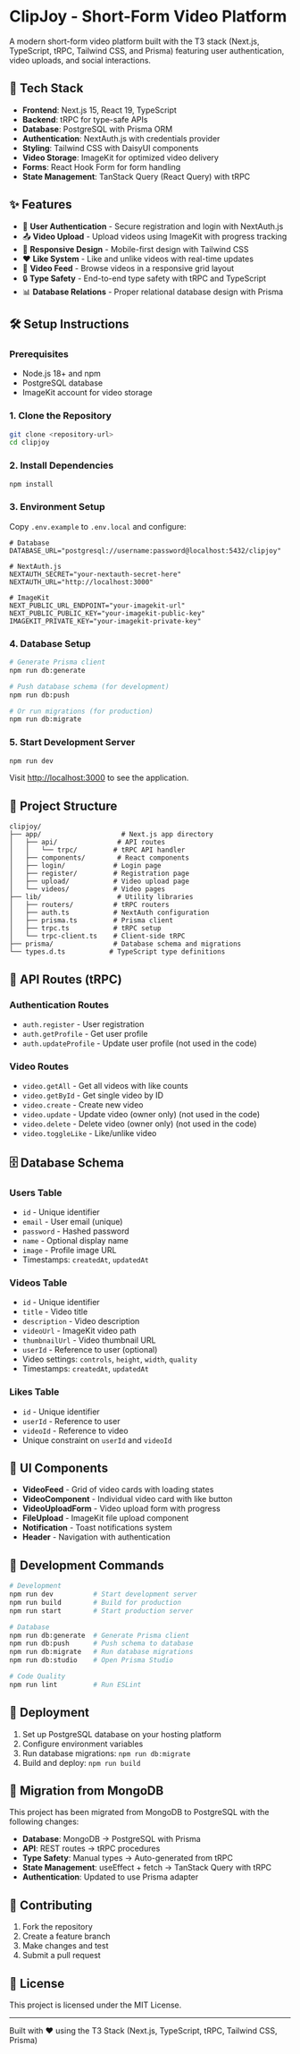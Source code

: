 # ClipJoy - Short-Form Video Platform

A modern short-form video platform built with the T3 stack (Next.js, TypeScript, tRPC, Tailwind CSS, and Prisma) featuring user authentication, video uploads, and social interactions.

## 🚀 Tech Stack

- **Frontend**: Next.js 15, React 19, TypeScript
- **Backend**: tRPC for type-safe APIs
- **Database**: PostgreSQL with Prisma ORM
- **Authentication**: NextAuth.js with credentials provider
- **Styling**: Tailwind CSS with DaisyUI components
- **Video Storage**: ImageKit for optimized video delivery
- **Forms**: React Hook Form for form handling
- **State Management**: TanStack Query (React Query) with tRPC

## ✨ Features

- 🔐 **User Authentication** - Secure registration and login with NextAuth.js
- 📤 **Video Upload** - Upload videos using ImageKit with progress tracking
- 📱 **Responsive Design** - Mobile-first design with Tailwind CSS
- ❤️ **Like System** - Like and unlike videos with real-time updates
- 🎥 **Video Feed** - Browse videos in a responsive grid layout
- 🔒 **Type Safety** - End-to-end type safety with tRPC and TypeScript
- 📊 **Database Relations** - Proper relational database design with Prisma

## 🛠️ Setup Instructions

### Prerequisites

- Node.js 18+ and npm
- PostgreSQL database
- ImageKit account for video storage

### 1. Clone the Repository

```bash
git clone <repository-url>
cd clipjoy
```

### 2. Install Dependencies

```bash
npm install
```

### 3. Environment Setup

Copy `.env.example` to `.env.local` and configure:

```env
# Database
DATABASE_URL="postgresql://username:password@localhost:5432/clipjoy"

# NextAuth.js
NEXTAUTH_SECRET="your-nextauth-secret-here"
NEXTAUTH_URL="http://localhost:3000"

# ImageKit
NEXT_PUBLIC_URL_ENDPOINT="your-imagekit-url"
NEXT_PUBLIC_PUBLIC_KEY="your-imagekit-public-key"
IMAGEKIT_PRIVATE_KEY="your-imagekit-private-key"
```

### 4. Database Setup

```bash
# Generate Prisma client
npm run db:generate

# Push database schema (for development)
npm run db:push

# Or run migrations (for production)
npm run db:migrate
```

### 5. Start Development Server

```bash
npm run dev
```

Visit [http://localhost:3000](http://localhost:3000) to see the application.

## 📁 Project Structure

```
clipjoy/
├── app/                    # Next.js app directory
│   ├── api/               # API routes
│   │   └── trpc/         # tRPC API handler
│   ├── components/        # React components
│   ├── login/            # Login page
│   ├── register/         # Registration page
│   ├── upload/           # Video upload page
│   └── videos/           # Video pages
├── lib/                   # Utility libraries
│   ├── routers/          # tRPC routers
│   ├── auth.ts           # NextAuth configuration
│   ├── prisma.ts         # Prisma client
│   ├── trpc.ts           # tRPC setup
│   └── trpc-client.ts    # Client-side tRPC
├── prisma/               # Database schema and migrations
└── types.d.ts           # TypeScript type definitions
```

## 🔄 API Routes (tRPC)

### Authentication Routes
- `auth.register` - User registration
- `auth.getProfile` - Get user profile
- `auth.updateProfile` - Update user profile (not used in the code)

### Video Routes
- `video.getAll` - Get all videos with like counts
- `video.getById` - Get single video by ID
- `video.create` - Create new video
- `video.update` - Update video (owner only) (not used in the code)
- `video.delete` - Delete video (owner only) (not used in the code)
- `video.toggleLike` - Like/unlike video

## 🗄️ Database Schema

### Users Table
- `id` - Unique identifier
- `email` - User email (unique)
- `password` - Hashed password
- `name` - Optional display name
- `image` - Profile image URL
- Timestamps: `createdAt`, `updatedAt`

### Videos Table
- `id` - Unique identifier
- `title` - Video title
- `description` - Video description
- `videoUrl` - ImageKit video path
- `thumbnailUrl` - Video thumbnail URL
- `userId` - Reference to user (optional)
- Video settings: `controls`, `height`, `width`, `quality`
- Timestamps: `createdAt`, `updatedAt`

### Likes Table
- `id` - Unique identifier
- `userId` - Reference to user
- `videoId` - Reference to video
- Unique constraint on `userId` and `videoId`

## 🎨 UI Components

- **VideoFeed** - Grid of video cards with loading states
- **VideoComponent** - Individual video card with like button
- **VideoUploadForm** - Video upload form with progress
- **FileUpload** - ImageKit file upload component
- **Notification** - Toast notifications system
- **Header** - Navigation with authentication

## 🔧 Development Commands

```bash
# Development
npm run dev          # Start development server
npm run build        # Build for production
npm run start        # Start production server

# Database
npm run db:generate  # Generate Prisma client
npm run db:push      # Push schema to database
npm run db:migrate   # Run database migrations
npm run db:studio    # Open Prisma Studio

# Code Quality
npm run lint         # Run ESLint
```

## 🚀 Deployment

1. Set up PostgreSQL database on your hosting platform
2. Configure environment variables
3. Run database migrations: `npm run db:migrate`
4. Build and deploy: `npm run build`

## 📝 Migration from MongoDB

This project has been migrated from MongoDB to PostgreSQL with the following changes:

- **Database**: MongoDB → PostgreSQL with Prisma
- **API**: REST routes → tRPC procedures
- **Type Safety**: Manual types → Auto-generated from tRPC
- **State Management**: useEffect + fetch → TanStack Query with tRPC
- **Authentication**: Updated to use Prisma adapter

## 🤝 Contributing

1. Fork the repository
2. Create a feature branch
3. Make changes and test
4. Submit a pull request

## 📄 License

This project is licensed under the MIT License.

---

Built with ❤️ using the T3 Stack (Next.js, TypeScript, tRPC, Tailwind CSS, Prisma)